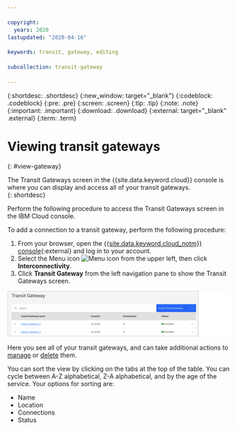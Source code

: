 ```yaml
---

copyright:
  years: 2020
lastupdated: "2020-04-16"

keywords: transit, gateway, editing

subcollection: transit-gateway

---
```


{:shortdesc: .shortdesc}
{:new_window: target="_blank"}
{:codeblock: .codeblock}
{:pre: .pre}
{:screen: .screen}
{:tip: .tip}
{:note: .note}
{:important: .important}
{:download: .download}
{:external: target="_blank" .external}
{:term: .term}

# Viewing transit gateways
{: #view-gateway}

The Transit Gateways screen in the {{site.data.keyword.cloud}} console is where you can display and access all of your transit gateways.  
{: shortdesc}

Perform the following procedure to access the Transit Gateways screen in the IBM Cloud console.

To add a connection to a transit gateway, perform the following procedure:
1. From your browser, open the [{{site.data.keyword.cloud_notm}} console](https://cloud.ibm.com){:external} and log in to your account.
2. Select the Menu icon ![Menu icon](../../icons/icon_hamburger.svg) from the upper left, then click **Interconnectivity**.
3. Click **Transit Gateway** from the left navigation pane to show the Transit Gateways screen.

![View transit gateways](images/view-gateways.png "View your transit gateways")

Here you see all of your transit gateways, and can take additional actions to [manage](/docs/infrastructure/transit-gateway?topic=transit-gateway-edit-gateway) or [delete](/docs/infrastructure/transit-gateway?topic=transit-gateway-delete-gateway) them.

You can sort the view by clicking on the tabs at the top of the table. You can cycle between A-Z alphabetical, Z-A alphabetical, and by the age of the service. Your options for sorting are:

* Name
* Location
* Connections
* Status
